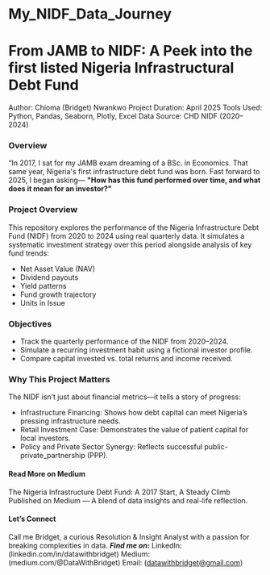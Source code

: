 # My_NIDF_Data_Journey

# From JAMB to NIDF: A Peek into the first listed Nigeria Infrastructural Debt Fund
Author: Chioma (Bridget) Nwankwo
Project Duration: April 2025
Tools Used: Python, Pandas, Seaborn, Plotly, Excel
Data Source: CHD NIDF (2020–2024)

### Overview
“In 2017, I sat for my JAMB exam dreaming of a BSc. in Economics. That same year, Nigeria's first infrastructure debt fund was born. Fast forward to 2025, I began asking— **"How has this fund performed over time, and what does it mean for an investor?"**

### Project Overview
This repository explores the performance of the Nigeria Infrastructure Debt Fund (NIDF) from 2020 to 2024 using real quarterly data. It simulates a systematic investment strategy over this period alongside analysis of key fund trends:
* Net Asset Value (NAV)
* Dividend payouts
* Yield patterns
* Fund growth trajectory
* Units in Issue
 
### Objectives
* Track the quarterly performance of the NIDF from 2020–2024.
* Simulate a recurring investment habit using a fictional investor profile.
* Compare capital invested vs. total returns and income received.

### Why This Project Matters
The NIDF isn’t just about financial metrics—it tells a story of progress:
* Infrastructure Financing: Shows how debt capital can meet Nigeria’s pressing infrastructure needs.
* Retail Investment Case: Demonstrates the value of patient capital for local investors.
* Policy and Private Sector Synergy: Reflects successful public-private_partnership (PPP).

#### Read More on Medium
The Nigeria Infrastructure Debt Fund: A 2017 Start, A Steady Climb
Published on Medium — A blend of data insights and real-life reflection.

#### Let’s Connect
Call me Bridget, a curious Resolution & Insight Analyst with a passion for breaking complexities in data.
**_Find me on:_**
LinkedIn: (linkedin.com/in/datawithbridget)
Medium: (medium.com/@DataWithBridget)
Email: (datawithbridget@gmail.com)
